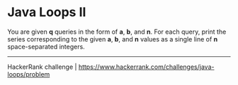 # Java Loops II

You are given **q** queries in the form of **a**, **b**, and **n**. For each query, print the series corresponding to the given **a**, **b**, and **n** values as a single line of **n** space-separated integers.

---

HackerRank challenge | https://www.hackerrank.com/challenges/java-loops/problem

